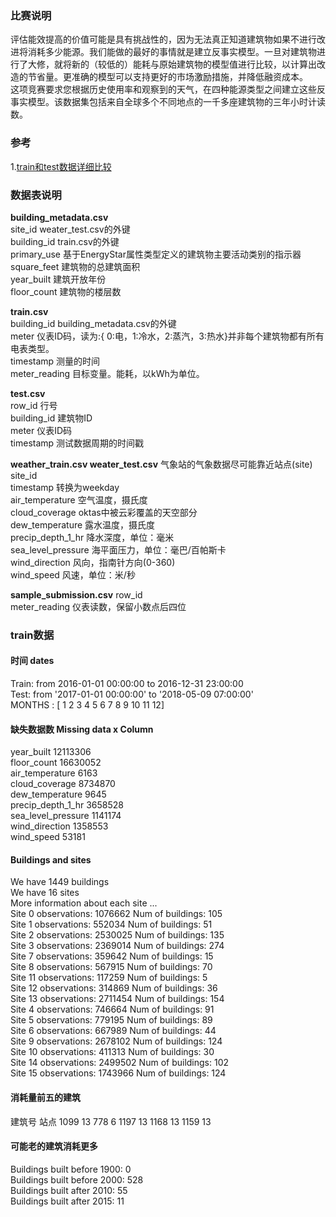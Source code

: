 ### 比赛说明  
  评估能效提高的价值可能是具有挑战性的，因为无法真正知道建筑物如果不进行改进将消耗多少能源。我们能做的最好的事情就是建立反事实模型。一旦对建筑物进行了大修，就将新的（较低的）能耗与原始建筑物的模型值进行比较，以计算出改造的节省量。更准确的模型可以支持更好的市场激励措施，并降低融资成本。  
  这项竞赛要求您根据历史使用率和观察到的天气，在四种能源类型之间建立这些反事实模型。该数据集包括来自全球多个不同地点的一千多座建筑物的三年小时计读数。   
### 参考
1.[train和test数据详细比较](https://www.kaggle.com/nroman/eda-for-ashrae)
    
### 数据表说明
  __building_metadata.csv__  
  site_id  weater_test.csv的外键  
  building_id  train.csv的外键  
  primary_use 基于EnergyStar属性类型定义的建筑物主要活动类别的指示器  
  square_feet 建筑物的总建筑面积  
  year_built  建筑开放年份  
  floor_count 建筑物的楼层数  

  __train.csv__  
  building_id  building_metadata.csv的外键  
  meter 仪表ID码，读为:{ 0:电，1:冷水，2:蒸汽，3:热水}并非每个建筑物都有所有电表类型。  
  timestamp 测量的时间  
  meter_reading 目标变量。能耗，以kWh为单位。  

  __test.csv__  
  row_id 行号  
  building_id 建筑物ID  
  meter 仪表ID码  
  timestamp 测试数据周期的时间戳  

  __weather_train.csv  weater_test.csv__ 气象站的气象数据尽可能靠近站点(site)  
  site_id   
  timestamp 转换为weekday  
  air_temperature  空气温度，摄氏度  
  cloud_coverage  oktas中被云彩覆盖的天空部分  
  dew_temperature 露水温度，摄氏度  
  precip_depth_1_hr 降水深度，单位：毫米  
  sea_level_pressure 海平面压力，单位：毫巴/百帕斯卡  
  wind_direction 风向，指南针方向(0-360)  
  wind_speed 风速，单位：米/秒  

  __sample_submission.csv__ 
  row_id  
  meter_reading 仪表读数，保留小数点后四位  
### train数据  
#### 时间 dates  
  Train: from 2016-01-01 00:00:00 to 2016-12-31 23:00:00  
  Test: from '2017-01-01 00:00:00' to '2018-05-09 07:00:00'  
  MONTHS : [ 1  2  3  4  5  6  7  8  9 10 11 12]  
#### 缺失数据数 Missing data x Column    
  year_built 12113306  
  floor_count 16630052  
  air_temperature 6163  
  cloud_coverage 8734870  
  dew_temperature 9645  
  precip_depth_1_hr 3658528  
  sea_level_pressure 1141174  
  wind_direction 1358553  
  wind_speed 53181  
#### Buildings and sites
  We have 1449 buildings  
  We have 16 sites  
  More information about each site ...  
  Site  0 	observations:  1076662 	Num of buildings:  105  
  Site  1 	observations:  552034 	Num of buildings:  51  
  Site  2 	observations:  2530025 	Num of buildings:  135  
  Site  3 	observations:  2369014 	Num of buildings:  274  
  Site  7 	observations:  359642 	Num of buildings:  15  
  Site  8 	observations:  567915 	Num of buildings:  70  
  Site  11 	observations:  117259 	Num of buildings:  5  
  Site  12 	observations:  314869 	Num of buildings:  36  
  Site  13 	observations:  2711454 	Num of buildings:  154  
  Site  4 	observations:  746664 	Num of buildings:  91  
  Site  5 	observations:  779195 	Num of buildings:  89  
  Site  6 	observations:  667989 	Num of buildings:  44  
  Site  9 	observations:  2678102 	Num of buildings:  124  
  Site  10 	observations:  411313 	Num of buildings:  30  
  Site  14 	observations:  2499502 	Num of buildings:  102  
  Site  15 	observations:  1743966 	Num of buildings:  124  
#### 消耗量前五的建筑
  建筑号   站点
  1099    13
  778     6
  1197    13
  1168    13
  1159    13
#### 可能老的建筑消耗更多
  Buildings built before 1900:  0  
  Buildings built before 2000:  528  
  Buildings built after 2010:  55  
  Buildings built after 2015:  11  
  
  
